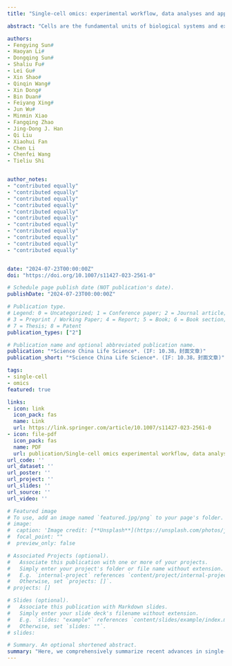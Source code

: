 ```yaml
---
title: "Single-cell omics: experimental workflow, data analyses and applications"

abstract: "Cells are the fundamental units of biological systems and exhibit unique development trajectories and molecular features. Our exploration of how the genomes orchestrate the formation and maintenance of each cell, and control the cellular phenotypes of various organismsis, is both captivating and intricate. Since the inception of the first single-cell RNA technology, technologies related to single-cell sequencing have experienced rapid advancements in recent years. These technologies have expanded horizontally to include single-cell genome, epigenome, proteome, and metabolome, while vertically, they have progressed to integrate multiple omics data and incorporate additional information such as spatial scRNA-seq and CRISPR screening. Single-cell omics represent a groundbreaking advancement in the biomedical field, offering profound insights into the understanding of complex diseases, including cancers."

authors:
- Fengying Sun#
- Haoyan Li#
- Dongqing Sun#
- Shaliu Fu#
- Lei Gu#
- Xin Shao#
- Qinqin Wang#
- Xin Dong#
- Bin Duan#
- Feiyang Xing#
- Jun Wu#
- Minmin Xiao
- Fangqing Zhao
- Jing-Dong J. Han
- Qi Liu
- Xiaohui Fan
- Chen Li
- Chenfei Wang
- Tieliu Shi


author_notes:
- "contributed equally"
- "contributed equally"
- "contributed equally"
- "contributed equally"
- "contributed equally"
- "contributed equally"
- "contributed equally"
- "contributed equally"
- "contributed equally"
- "contributed equally"
- "contributed equally"


date: "2024-07-23T00:00:00Z"
doi: "https://doi.org/10.1007/s11427-023-2561-0"

# Schedule page publish date (NOT publication's date).
publishDate: "2024-07-23T00:00:00Z"

# Publication type.
# Legend: 0 = Uncategorized; 1 = Conference paper; 2 = Journal article;
# 3 = Preprint / Working Paper; 4 = Report; 5 = Book; 6 = Book section;
# 7 = Thesis; 8 = Patent
publication_types: ["2"]

# Publication name and optional abbreviated publication name.
publication: "*Science China Life Science*. (IF: 10.38，封面文章)"
publication_short: "*Science China Life Science*. (IF: 10.38，封面文章)"

tags:
- single-cell
- omics
featured: true

links:
- icon: link
  icon_pack: fas
  name: Link
  url: https://link.springer.com/article/10.1007/s11427-023-2561-0
- icon: file-pdf
  icon_pack: fas
  name: PDF
  url: publication/Single-cell omics experimental workflow, data analyses and applications.pdf
url_code: ''
url_dataset: ''
url_poster: ''
url_project: ''
url_slides: ''
url_source: ''
url_video: ''

# Featured image
# To use, add an image named `featured.jpg/png` to your page's folder. 
# image:
#  caption: 'Image credit: [**Unsplash**](https://unsplash.com/photos/jdD8gXaTZsc)'
#  focal_point: ""
#  preview_only: false

# Associated Projects (optional).
#   Associate this publication with one or more of your projects.
#   Simply enter your project's folder or file name without extension.
#   E.g. `internal-project` references `content/project/internal-project/index.md`.
#   Otherwise, set `projects: []`.
# projects: []

# Slides (optional).
#   Associate this publication with Markdown slides.
#   Simply enter your slide deck's filename without extension.
#   E.g. `slides: "example"` references `content/slides/example/index.md`.
#   Otherwise, set `slides: ""`.
# slides:

# Summary. An optional shortened abstract.
summary: "Here, we comprehensively summarize recent advances in single-cell omics technologies, with a specific focus on the methodology section. This overview aims to guide researchers in selecting appropriate methods for single-cell sequencing and related data analysis."
---
```


